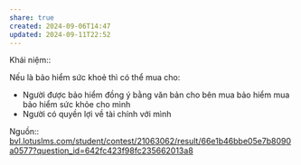 ```yaml
---
share: true
created: 2024-09-06T14:47
updated: 2024-09-11T22:52
---
```

Khái niệm:: 

Nếu là bảo hiểm sức khoẻ thì có thể mua cho:
- Người được bảo hiểm đồng ý bằng văn bản cho bên mua bảo hiểm mua bảo hiểm sức khỏe cho mình
- Người có quyền lợi về tài chính với mình

Nguồn:: 
[bvl.lotuslms.com/student/contest/21063062/result/66e1b46bbe05e7b8090a0577?question\_id=642fc423f98fc235662013a8](https://bvl.lotuslms.com/student/contest/21063062/result/66e1b46bbe05e7b8090a0577?question_id=642fc423f98fc235662013a8)